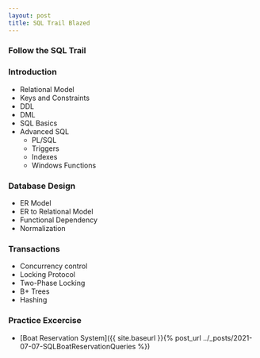 ```yaml
---
layout: post
title: SQL Trail Blazed
---
```


### Follow the SQL Trail
### Introduction
* Relational Model
* Keys and Constraints
* DDL
* DML
* SQL Basics
* Advanced SQL
  * PL/SQL
  * Triggers
  * Indexes
  * Windows Functions
  
### Database Design
* ER Model
* ER to Relational Model
* Functional Dependency
* Normalization

### Transactions
* Concurrency control
* Locking Protocol
* Two-Phase Locking
* B+ Trees
* Hashing

### Practice Excercise
* [Boat Reservation System]({{ site.baseurl }}{% post_url ../_posts/2021-07-07-SQLBoatReservationQueries %})

  
  


